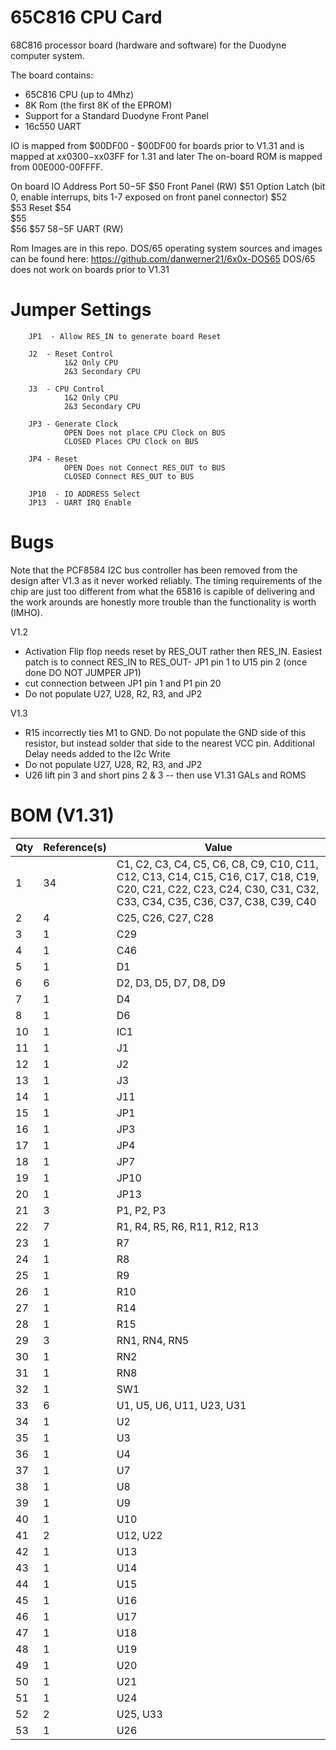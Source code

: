 # 65C816 CPU Card
68C816 processor board (hardware and software) for the Duodyne computer system.

The board contains:
* 65C816 CPU (up to 4Mhz)
* 8K Rom (the first 8K of the EPROM)
* Support for a Standard Duodyne Front Panel
* 16c550 UART


IO is mapped from $00DF00 - $00DF00 for boards prior to V1.31 and is mapped at $xx0300-$xx03FF for 1.31 and later
The on-board ROM is mapped from 00E000-00FFFF.

On board IO Address Port $50-$5F
$50	     Front Panel (RW)
$51	     Option Latch (bit 0, enable interrups, bits 1-7 exposed on front panel connector)
$52	     
$53	     Reset
$54          
$55      
$56
$57 
$58-$5F UART (RW)

Rom Images are in this repo.   DOS/65 operating system sources and images can be found here: https://github.com/danwerner21/6x0x-DOS65
DOS/65 does not work on boards prior to V1.31

# Jumper Settings
        JP1  - Allow RES_IN to generate board Reset

        J2  - Reset Control
                1&2 Only CPU
                2&3 Secondary CPU
                
        J3  - CPU Control
                1&2 Only CPU
                2&3 Secondary CPU

        JP3 - Generate Clock
                OPEN Does not place CPU Clock on BUS
                CLOSED Places CPU Clock on BUS

        JP4 - Reset
                OPEN Does not Connect RES_OUT to BUS
                CLOSED Connect RES_OUT to BUS

        JP10  - IO ADDRESS Select
        JP13  - UART IRQ Enable
        


# Bugs

Note that the PCF8584 I2C bus controller has been removed from the design after V1.3 as it never worked reliably. The timing requirements of the chip are just too different from what the 65816 is capible of delivering and the work arounds are honestly more trouble than the functionality is worth (IMHO).  

V1.2
* Activation Flip flop needs reset by RES_OUT rather then RES_IN.   Easiest patch is to connect RES_IN to RES_OUT-  JP1 pin 1 to U15 pin 2 (once done DO NOT JUMPER JP1)
* cut connection between JP1 pin 1 and P1 pin 20
* Do not populate U27, U28, R2, R3, and JP2

V1.3
* R15 incorrectly ties M1 to GND.  Do not populate the GND side of this resistor, but instead solder that side to the nearest VCC pin.
Additional Delay needs added to the I2c Write
* Do not populate U27, U28, R2, R3, and JP2
* U26 lift pin 3 and short pins 2 & 3 -- then use V1.31 GALs and ROMS

# BOM (V1.31)

Qty|Reference(s)|Value
--- | ----------- | -----
1|34|C1, C2, C3, C4, C5, C6, C8, C9, C10, C11, C12, C13, C14, C15, C16, C17, C18, C19, C20, C21, C22, C23, C24, C30, C31, C32, C33, C34, C35, C36, C37, C38, C39, C40|0.1uF
2|4|C25, C26, C27, C28|10uF
3|1|C29|22uF
4|1|C46|47uF
5|1|D1|BI COLOR LED
6|6|D2, D3, D5, D7, D8, D9|LED
7|1|D4|6502
8|1|D6|1N4148
10|1|IC1|65816CPU-DIP
11|1|J1|Connector_Generic:Conn_02x08_Odd_Even
12|1|J2|Connector:Conn_01x03_Male
13|1|J3|Connector:Conn_01x03_Male
14|1|J11|Pin Header Male 02x20 Right Angle| Shrouded
15|1|JP1|Connector:Conn_01x02_Male
16|1|JP3|Jumper:Jumper_2_Open
17|1|JP4|Jumper:Jumper_2_Open
18|1|JP7|Connector_Generic:Conn_02x04_Odd_Even
19|1|JP10|Connector_Generic:Conn_02x04_Odd_Even
20|1|JP13|Jumper:Jumper_2_Open
21|3|P1, P2, P3|Pin Header Male 02x25 Right Angle| Shrouded
22|7|R1, R4, R5, R6, R11, R12, R13|470 ohm
23|1|R7|10 ohm
24|1|R8|470 ohm
25|1|R9|3K ohm
26|1|R10|1K ohm
27|1|R14|100 ohm
28|1|R15|1K ohm
29|3|RN1, RN4, RN5|4700 ohm bussed  9 pin
30|1|RN2|1K  ohm bussed  9 pin
31|1|RN8|10K  ohm bussed  9 pin
32|1|SW1|Switch:SW_Push
33|6|U1, U5, U6, U11, U23, U31|74LS244
34|1|U2|UART CLOCK
35|1|U3|74LS14
36|1|U4|74LS07
37|1|U7|74LS04
38|1|U8|74LS245
39|1|U9|GAL22V10
40|1|U10|GAL16V8
41|2|U12, U22|74LS688
42|1|U13|CPU CLOCK
43|1|U14|TL16C550CFN
44|1|U15|DS1233
45|1|U16|74LS08
46|1|U17|74LS00
47|1|U18|74HC245
48|1|U19|27C64
49|1|U20|GAL22V10
50|1|U21|74LS74
51|1|U24|74HC573
52|2|U25, U33|74LS374
53|1|U26|74LS32
